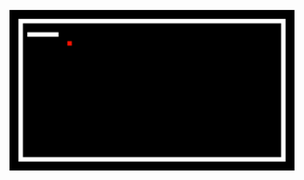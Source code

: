 ![](https://github.com/0FGAW4FGYWAO23YGWAFO2Y5W5GYUAWU1YFT4AFF/0FGAW4FGYWAO23YGWAFO2Y5W5GYUAWU1YFT4AFF/blob/main/snake.gif)
